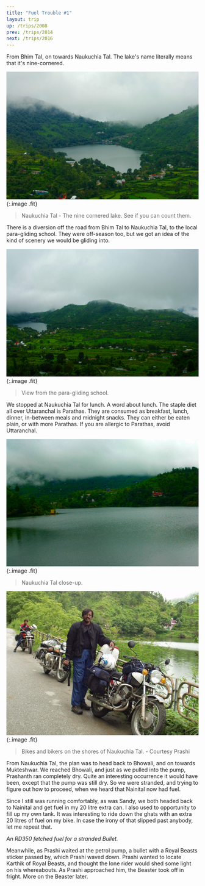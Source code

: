 ```yaml
---
title: "Fuel Trouble #1"
layout: trip
up: /trips/2008
prev: /trips/2014
next: /trips/2016
---
```


From Bhim Tal, on towards Naukuchia Tal. The lake's name             literally means that it's nine-cornered.

![DSC_0042.JPG](/images/photos/DSC_0042.JPG 'DSC_0042.JPG'){:.image .fit}

>  Naukuchia Tal - The nine cornered lake. See if             you can count them. 

There is a diversion off the road from Bhim Tal to Naukuchia             Tal, to the local para-gliding school. They were off-season too,             but we got an idea of the kind of scenery we would be gliding             into.

![DSC_0044.JPG](/images/photos/DSC_0044.JPG 'DSC_0044.JPG'){:.image .fit}

>  View from the para-gliding school. 

We stopped at Naukuchia Tal for lunch. A word about lunch. The             staple diet all over Uttaranchal is Parathas. They are consumed             as breakfast, lunch, dinner, in-between meals and midnight             snacks. They can either be eaten plain, or with more Parathas.             If you are allergic to Parathas, avoid Uttaranchal.

![DSC_0046.JPG](/images/photos/DSC_0046.JPG 'DSC_0046.JPG'){:.image .fit}

>  Naukuchia Tal close-up. 

![P1010009.JPG](/images/photos/P1010009.JPG 'P1010009.JPG'){:.image .fit}

>  Bikes and bikers on the shores of Naukuchia Tal.             - Courtesy Prashi 

From Naukuchia Tal, the plan was to head back to Bhowali, and             on towards Mukteshwar. We reached Bhowali, and just as we pulled             into the pump, Prashanth ran completely dry. Quite an             interesting occurrence it would have been, except that the pump             was still dry. So we were stranded, and trying to figure out how             to proceed, when we heard that Nainital now had fuel.

Since I still was running comfortably, as was Sandy, we both             headed back to Nainital and get fuel in my 20 litre extra can. I             also used to opportunity to fill up my own tank. It was             interesting to ride down the ghats with an extra 20 litres of             fuel on my bike. In case the irony of that slipped past anybody,             let me repeat that.

_An RD350 fetched fuel for a stranded             Bullet._

Meanwhile, as Prashi waited at the petrol pump, a bullet with             a Royal Beasts sticker passed by, which Prashi waved down.             Prashi wanted to locate Karthik of Royal Beasts, and thought the             lone rider would shed some light on his whereabouts. As Prashi             approached him, the Beaster took off in fright. More on the             Beaster later.


